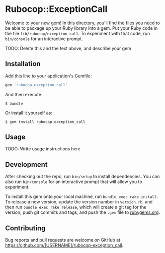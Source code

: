 # Rubocop::ExceptionCall

Welcome to your new gem! In this directory, you'll find the files you need to be able to package up your Ruby library into a gem. Put your Ruby code in the file `lib/rubocop/exception_call`. To experiment with that code, run `bin/console` for an interactive prompt.

TODO: Delete this and the text above, and describe your gem

## Installation

Add this line to your application's Gemfile:

```ruby
gem 'rubocop-exception_call'
```

And then execute:

    $ bundle

Or install it yourself as:

    $ gem install rubocop-exception_call

## Usage

TODO: Write usage instructions here

## Development

After checking out the repo, run `bin/setup` to install dependencies. You can also run `bin/console` for an interactive prompt that will allow you to experiment.

To install this gem onto your local machine, run `bundle exec rake install`. To release a new version, update the version number in `version.rb`, and then run `bundle exec rake release`, which will create a git tag for the version, push git commits and tags, and push the `.gem` file to [rubygems.org](https://rubygems.org).

## Contributing

Bug reports and pull requests are welcome on GitHub at https://github.com/[USERNAME]/rubocop-exception_call.

